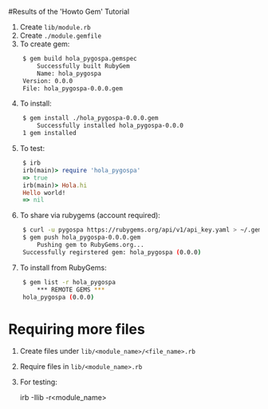 #Results of the 'Howto Gem' Tutorial

1. Create `lib/module.rb`
2. Create `./module.gemfile`
3. To create gem:

```bash
    $ gem build hola_pygospa.gemspec
        Successfully built RubyGem
        Name: hola_pygospa
	Version: 0.0.0
	File: hola_pygospa-0.0.0.gem
```

4. To install:

```bash
    $ gem install ./hola_pygospa-0.0.0.gem
        Successfully installed hola_pygospa-0.0.0
	1 gem installed

```

5. To test:

```ruby
    $ irb
    irb(main)> require 'hola_pygospa'
    => true
    irb(main)> Hola.hi
    Hello world!
    => nil
```

6. To share via rubygems (account required):

```bash
    $ curl -u pygospa https://rubygems.org/api/v1/api_key.yaml > ~/.gem/credentials; chmod 0600 ~/.gem/credentials
    $ gem push hola_pygospa-0.0.0.gem
        Pushing gem to RubyGems.org...
	Successfully regirstered gem: hola_pygospa (0.0.0)
```

7. To install from RubyGems:

```bash
    $ gem list -r hola_pygospa
        *** REMOTE GEMS ***
	hola_pygospa (0.0.0)
```


# Requiring more files

1. Create files under `lib/<module_name>/<file_name>.rb`
2. Require files in `lib/<module_name>.rb`
3. For testing:

    irb -Ilib -r<module_name>

